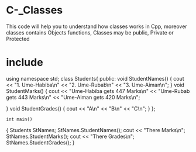 # C-_Classes
This code will help you to understand how classes works in Cpp, moreover classes contains Objects functions, Classes may be public, Private or Protected
# include <iostream>
using namespace std;
class Students{
 public:
 void StudentNames()
 {
    cout << "1. Ume-Habiba\n"
         << "2. Ume-Rubab\n"
         << "3. Ume-Aiman\n";
 }
void StudentMarks()
{
    cout << "Ume-Habiba gets 447 Marks\n"
         << "Ume-Rubab gets 443 Marks\n"
         << "Ume-Aiman gets 420 Marks\n";
    
}
void StudentGrades()
{
    cout << "A\n"
         << "B\n"
         << "C\n";
}
    };
    
    
    
    int main()
{
    Students StNames;
    StNames.StudentNames();
    cout << "There Marks\n";
   StNames.StudentMarks();
   cout << "There Grades\n";
   StNames.StudentGrades();
}
